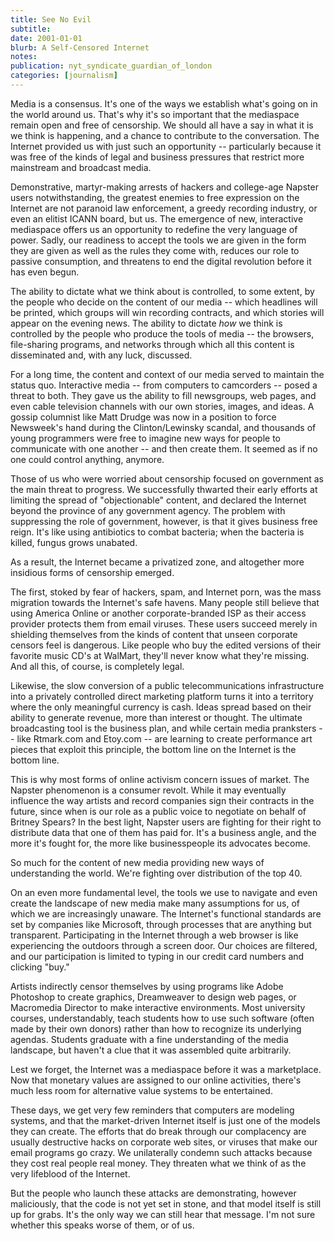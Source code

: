 ```yaml
---
title: See No Evil
subtitle: 
date: 2001-01-01
blurb: A Self-Censored Internet
notes: 
publication: nyt_syndicate_guardian_of_london
categories: [journalism]
---
```


Media is a consensus. It's one of the ways we establish what's going on in the world around us. That's why it's so important that the mediaspace remain open and free of censorship. We should all have a say in what it is we think is happening, and a chance to contribute to the conversation. The Internet provided us with just such an opportunity -- particularly because it was free of the kinds of legal and business pressures that restrict more mainstream and broadcast media.

Demonstrative, martyr-making arrests of hackers and college-age Napster users notwithstanding, the greatest enemies to free expression on the Internet are not paranoid law enforcement, a greedy recording industry, or even an elitist ICANN board, but us. The emergence of new, interactive mediaspace offers us an opportunity to redefine the very language of power. Sadly, our readiness to accept the tools we are given in the form they are given as well as the rules they come with, reduces our role to passive consumption, and threatens to end the digital revolution before it has even begun.

The ability to dictate what we think about is controlled, to some extent, by the people who decide on the content of our media -- which headlines will be printed, which groups will win recording contracts, and which stories will appear on the evening news. The ability to dictate *how* we think is controlled by the people who produce the tools of media -- the browsers, file-sharing programs, and networks through which all this content is disseminated and, with any luck, discussed.

For a long time, the content and context of our media served to maintain the status quo. Interactive media -- from computers to camcorders -- posed a threat to both. They gave us the ability to fill newsgroups, web pages, and even cable television channels with our own stories, images, and ideas. A gossip columnist like Matt Drudge was now in a position to force Newsweek's hand during the Clinton/Lewinsky scandal, and thousands of young programmers were free to imagine new ways for people to communicate with one another -- and then create them. It seemed as if no one could control anything, anymore.

Those of us who were worried about censorship focused on government as the main threat to progress. We successfully thwarted their early efforts at limiting the spread of "objectionable" content, and declared the Internet beyond the province of any government agency. The problem with suppressing the role of government, however, is that it gives business free reign. It's like using antibiotics to combat bacteria; when the bacteria is killed, fungus grows unabated.

As a result, the Internet became a privatized zone, and altogether more insidious forms of censorship emerged.

The first, stoked by fear of hackers, spam, and Internet porn, was the mass migration towards the Internet's safe havens. Many people still believe that using America Online or another corporate-branded ISP as their access provider protects them from email viruses. These users succeed merely in shielding themselves from the kinds of content that unseen corporate censors feel is dangerous. Like people who buy the edited versions of their favorite music CD's at WalMart, they'll never know what they're missing. And all this, of course, is completely legal.

Likewise, the slow conversion of a public telecommunications infrastructure into a privately controlled direct marketing platform turns it into a territory where the only meaningful currency is cash. Ideas spread based on their ability to generate revenue, more than interest or thought. The ultimate broadcasting tool is the business plan, and while certain media pranksters -- like Rtmark.com and Etoy.com -- are learning to create performance art pieces that exploit this principle, the bottom line on the Internet is the bottom line.

This is why most forms of online activism concern issues of market. The Napster phenomenon is a consumer revolt. While it may eventually influence the way artists and record companies sign their contracts in the future, since when is our role as a public voice to negotiate on behalf of Britney Spears? In the best light, Napster users are fighting for their right to distribute data that one of them has paid for. It's a business angle, and the more it's fought for, the more like businesspeople its advocates become.

So much for the content of new media providing new ways of understanding the world. We're fighting over distribution of the top 40.

On an even more fundamental level, the tools we use to navigate and even create the landscape of new media make many assumptions for us, of which we are increasingly unaware. The Internet's functional standards are set by companies like Microsoft, through processes that are anything but transparent. Participating in the Internet through a web browser is like experiencing the outdoors through a screen door. Our choices are filtered, and our participation is limited to typing in our credit card numbers and clicking "buy."

Artists indirectly censor themselves by using programs like Adobe Photoshop to create graphics, Dreamweaver to design web pages, or Macromedia Director to make interactive environments. Most university courses, understandably, teach students how to use such software (often made by their own donors) rather than how to recognize its underlying agendas. Students graduate with a fine understanding of the media landscape, but haven't a clue that it was assembled quite arbitrarily.

Lest we forget, the Internet was a mediaspace before it was a marketplace. Now that monetary values are assigned to our online activities, there's much less room for alternative value systems to be entertained.

These days, we get very few reminders that computers are modeling systems, and that the market-driven Internet itself is just one of the models they can create. The efforts that do break through our complacency are usually destructive hacks on corporate web sites, or viruses that make our email programs go crazy. We unilaterally condemn such attacks because they cost real people real money. They threaten what we think of as the very lifeblood of the Internet.

But the people who launch these attacks are demonstrating, however maliciously, that the code is not yet set in stone, and that model itself is still up for grabs. It's the only way we can still hear that message. I'm not sure whether this speaks worse of them, or of us.
